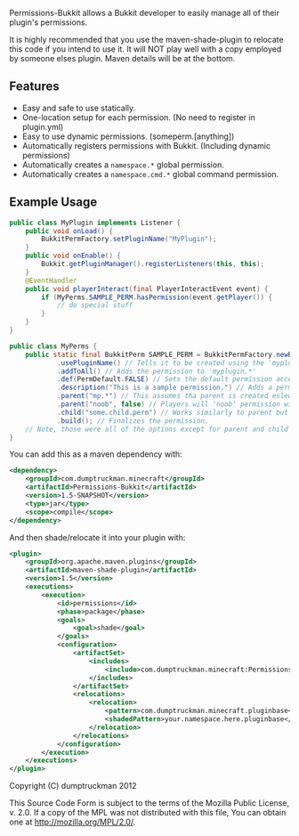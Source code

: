 Permissions-Bukkit allows a Bukkit developer to easily manage all of their plugin's permissions.

It is highly recommended that you use the maven-shade-plugin to relocate this code if you intend to use it.  It will NOT play well with a copy employed by someone elses plugin.  Maven details will be at the bottom.

Features
--------
* Easy and safe to use statically.
* One-location setup for each permission. (No need to register in plugin.yml)
* Easy to use dynamic permissions. (someperm.[anything])
* Automatically registers permissions with Bukkit. (Including dynamic permissions)
* Automatically creates a `namespace.*` global permission.
* Automatically creates a `namespace.cmd.*` global command permission.

Example Usage
-------------
``` java
public class MyPlugin implements Listener {
    public void onLoad() {
        BukkitPermFactory.setPluginName("MyPlugin");
    }
    public void onEnable() {
        Bukkit.getPluginManager().registerListeners(this, this);
    }
    @EventHandler
    public void playerInteract(final PlayerInteractEvent event) {
        if (MyPerms.SAMPLE_PERM.hasPermission(event.getPlayer()) {
            // do special stuff
        }
    }
}

public class MyPerms {
    public static final BukkitPerm SAMPLE_PERM = BukkitPermFactory.newBukkitPerm("sample") // The permission name is passed in here
            .usePluginName() // Tells it to be created using the 'myplugin.' as the prefix (lowercased from above name automatically)
            .addToAll() // Adds the permission to 'myplugin.*'
            .def(PermDefault.FALSE) // Sets the default permission access
            .description("This is a sample permission.") // Adds a permission description
            .parent("mp.*") // This assumes tha parent is created eslewhere.  You can alternately pass in a BukkitPerm object.
            .parent("noob", false) // Players will 'noob' permission will not have access to this permission by default
            .child("some.child.perm") // Works similarly to parent but affects the default of the child
            .build(); // Finalizes the permission.
    // Note, those were all of the options except for parent and child methods with different signatures.
}
```

You can add this as a maven dependency with:
``` xml
<dependency>
    <groupId>com.dumptruckman.minecraft</groupId>
    <artifactId>Permissions-Bukkit</artifactId>
    <version>1.5-SNAPSHOT</version>
    <type>jar</type>
    <scope>compile</scope>
</dependency>
```
And then shade/relocate it into your plugin with:
``` xml
<plugin>
    <groupId>org.apache.maven.plugins</groupId>
    <artifactId>maven-shade-plugin</artifactId>
    <version>1.5</version>
    <executions>
        <execution>
            <id>permissions</id>
            <phase>package</phase>
            <goals>
                <goal>shade</goal>
            </goals>
            <configuration>
                <artifactSet>
                    <includes>
                        <include>com.dumptruckman.minecraft:Permissions-Bukkit</include>
                    </includes>
                </artifactSet>
                <relocations>
                    <relocation>
                        <pattern>com.dumptruckman.minecraft.pluginbase</pattern>
                        <shadedPattern>your.namespace.here.pluginbase</shadedPattern>
                    </relocation>
                </relocations>
            </configuration>
        </execution>
    </executions>
</plugin>
```

Copyright (C) dumptruckman 2012

This Source Code Form is subject to the terms of the Mozilla Public
License, v. 2.0. If a copy of the MPL was not distributed with this
file, You can obtain one at http://mozilla.org/MPL/2.0/.
